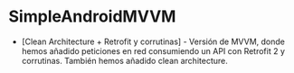 # SimpleAndroidMVVM


- [Clean Architecture + Retrofit y corrutinas] - Versión de MVVM, donde hemos añadido peticiones en red consumiendo un API con Retrofit 2 y corrutinas. También hemos añadido clean architecture.
